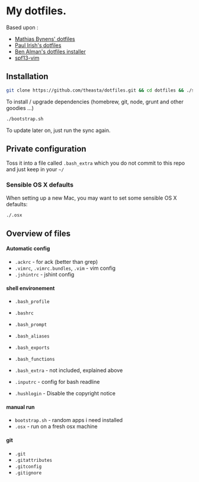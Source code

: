 # My dotfiles.

Based upon :
* [Mathias Bynens' dotfiles](https://github.com/mathiasbynens/dotfiles/)
* [Paul Irish's dotfiles](https://github.com/paulirish/dotfiles/)
* [Ben Alman's dotfiles installer](https://github.com/cowboy/dotfiles/blob/master/bin/dotfiles)
* [spf13-vim](https://github.com/spf13/spf13-vim)

## Installation

```bash
git clone https://github.com/theasta/dotfiles.git && cd dotfiles && ./sync.sh
```

To install / upgrade dependencies (homebrew, git, node, grunt and other goodies ...)

```bash
./bootstrap.sh
```

To update later on, just run the sync again.

## Private configuration

Toss it into a file called `.bash_extra` which you do not commit to this repo and just keep in your `~/`

### Sensible OS X defaults

When setting up a new Mac, you may want to set some sensible OS X defaults:

```bash
./.osx
```

## Overview of files

####  Automatic config
* `.ackrc` - for ack (better than grep)
* `.vimrc`, `.vimrc.bundles`, `.vim` - vim config
* `.jshintrc`  - jshint config

#### shell environement
* `.bash_profile`
* `.bashrc`
* `.bash_prompt`
* `.bash_aliases`
* `.bash_exports`
* `.bash_functions`
* `.bash_extra` - not included, explained above

* `.inputrc` - config for bash readline
* `.hushlogin` - Disable the copyright notice

#### manual run
* `bootstrap.sh` - random apps i need installed
* `.osx` - run on a fresh osx machine

#### git
* `.git`
* `.gitattributes`
* `.gitconfig`
* `.gitignore`


